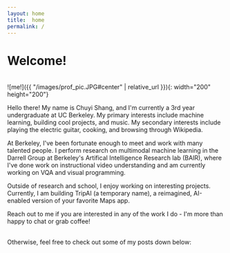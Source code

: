 ```yaml
---
layout: home
title:  home
permalink: /
---
```


# Welcome!
<br/>
![me!]({{ "/images/prof_pic.JPG#center" | relative_url }}){: width="200" height="200"}
<br>


Hello there! My name is Chuyi Shang, and I'm currently a 3rd year undergraduate at UC Berkeley. My primary interests include machine learning, building cool projects, and music. My secondary interests include playing the electric guitar, cooking, and browsing through Wikipedia.

At Berkeley, I've been fortunate enough to meet and work with many talented people. I perform research on multimodal machine learning in the Darrell Group at Berkeley's Artifical Intelligence Research lab (BAIR), where I've done work on instructional video understanding and am currently working on VQA and visual programming.

Outside of research and school, I enjoy working on interesting projects. Currently, I am building TripAI (a temporary name), a reimagined, AI-enabled version of your favorite Maps app.

Reach out to me if you are interested in any of the work I do - I'm more than happy to chat or grab coffee!

<br>
Otherwise, feel free to check out some of my posts down below: